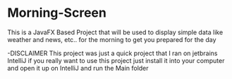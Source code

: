 # Morning-Screen
This is a JavaFX Based Project that will be used to display simple data like weather and news, etc.. for the morning to get you prepared for the day

-DISCLAIMER
This project was just a quick project that I ran on jetbrains IntelliJ if you really want to use this project just install it into your computer and open it up on IntelliJ and run the Main folder
